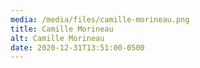 ```yaml
---
media: /media/files/camille-morineau.png
title: Camille Morineau
alt: Camille Morineau
date: 2020-12-31T13:51:00-0500
---
```

